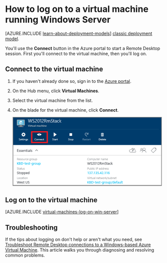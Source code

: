 <properties
	pageTitle="Log on to a Windows Server VM | Microsoft Azure"
	description="Learn how to log on to a Windows Server VM using the Azure portal and the Resource Manager deployment model."
	services="virtual-machines"
	documentationCenter=""
	authors="cynthn"
	manager="timlt"
	editor="tysonn"
	tags="azure-resource-manager"/>

<tags
	ms.service="virtual-machines"
	ms.workload="infrastructure-services"
	ms.tgt_pltfrm="vm-windows"
	ms.devlang="na"
	ms.topic="article"
	ms.date="01/21/2016"
	ms.author="cynthn"/>

# How to log on to a virtual machine running Windows Server 

[AZURE.INCLUDE [learn-about-deployment-models](../../includes/learn-about-deployment-models-rm-include.md)] [classic deployment model](virtual-machines-log-on-windows-server.md).

You'll use the **Connect** button in the Azure portal to start a Remote Desktop session. First you'll connect to the virtual machine, then you'll log on.

## Connect to the virtual machine

1. If you haven't already done so, sign in to the [Azure portal](https://portal.azure.com/).

2.	On the Hub menu, click **Virtual Machines**.

3.	Select the virtual machine from the list.

4. On the blade for the virtual machine, click **Connect**.

	![Connect to the virtual machine](./media/virtual-machines-log-on-windows-server-preview/preview-portal-connect.png)

## Log on to the virtual machine

[AZURE.INCLUDE [virtual-machines-log-on-win-server](../../includes/virtual-machines-log-on-win-server.md)]

## Troubleshooting

If the tips about logging on don't help or aren't what you need, see [Troubleshoot Remote Desktop connections to a Windows-based Azure Virtual Machine](virtual-machines-troubleshoot-remote-desktop-connections.md). This article walks you through diagnosing and resolving common problems.
